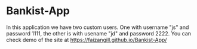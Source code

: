 # Bankist-App
In this application we have two custom users. One with username "js" and password 1111, the other is with usename "jd" and password 2222.
You can check demo of the site at https://faizangill.github.io/Bankist-App/
